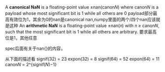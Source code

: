 A **canonical NaN** is a floating-point value ±nan(canon𝑁) where canon𝑁 is a payload whose most significant bit
is 1 while all others are 0
payload部分最高有效位为1，其余为0的nan是canonical nan,numpy里面的两个/四个nan应该就是这种
An **arithmetic NaN** is a floating-point value ±nan(𝑛) with 𝑛 ≥ canon𝑁, such that the most significant bit is 1
while all others are arbitrary.
要求最高位是1，其他任意

spec后面有关于nan{}的内容，

从下面的描述看
signif(32) = 23 expon(32) = 8
signif(64) = 52 expon(64) = 11
canon𝑁 = 2^{signif(𝑁)−1}

